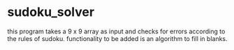 # sudoku_solver

this program takes a 9 x 9 array as input and checks for errors according
to the rules of sudoku. functionality to be added is an algorithm to fill in 
blanks.
